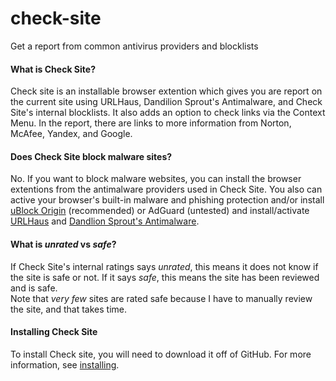 # check-site
Get a report from common antivirus providers and blocklists

#### What is Check Site?
Check site is an installable browser extention which gives you are report on the current site using URLHaus, Dandilion Sprout's Antimalware, and Check Site's internal blocklists. It also adds an option to check links via the Context Menu. In the report, there are links to more information from Norton, McAfee, Yandex, and Google.

#### Does Check Site block malware sites?
No. If you want to block malware websites, you can install the browser extentions from the antimalware providers used in Check Site. You also can active your browser's built-in malware and phishing protection and/or install [uBlock Origin](https://github.com/gorhill/uBlock) (recommended) or AdGuard (untested) and install/activate [URLHaus](https://gitlab.com/curben/urlhaus-filter#urlhaus-malicious-url-blocklist) and [Dandlion Sprout's Antimalware](https://github.com/DandelionSprout/adfilt/blob/master/Dandelion%20Sprout's%20Anti-Malware%20List.txt).

#### What is _unrated_ vs _safe_?
If Check Site's internal ratings says _unrated_, this means it does not know if the site is safe or not. If it says _safe_, this means the site has been reviewed and is safe. <br/>
Note that _very few_ sites are rated safe because I have to manually review the site, and that takes time.

#### Installing Check Site
To install Check site, you will need to download it off of GitHub. For more information, see [installing](https://github.com/iam-py-test/check-site/wiki/Installing).
